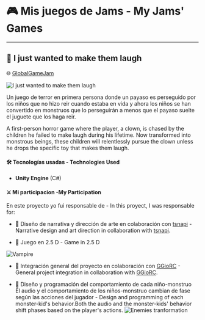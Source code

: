 # 🎮  Mis juegos de Jams - My Jams' Games 

---
## 🤡 **I just wanted to make them laugh**

🌐 [GlobalGameJam](https://globalgamejam.org/games/2024/i-just-wanted-make-them-laugh-6)

![I just wanted to make them laugh](https://github.com/user-attachments/assets/919240ed-1527-4f75-bee6-6b780f32510c)

Un juego de terror en primera persona donde un payaso es perseguido por los niños que no hizo reir cuando estaba en vida y ahora los niños se han convertido en monstruos que lo perseguirán a menos que el payaso suelte el juguete que los haga reir. 

A first-person horror game where the player, a clown, is chased by the children he failed to make laugh during his lifetime.
Now transformed into monstrous beings, these children will relentlessly pursue the clown unless he drops the specific toy that makes them laugh.

#### 🛠️ Tecnologías usadas - Technologies Used

- **Unity Engine** (C#)

#### ⚔️ Mi participacion -My Participation

En este proyecto yo fui responsable de - In this proyect, I was responsable for: 

- 🧭 Diseño de narrativa y dirección de arte en colaboración con [tsnapi](https://www.instagram.com/tsanapi/) - Narrative design and art direction in collaboration with [tsnapi](https://www.instagram.com/tsanapi/).

- 🧭 Juego en 2.5 D - Game in 2.5 D

![Vampire](https://github.com/user-attachments/assets/546f06ad-6738-4164-bb6e-8f423b58ca68)

- 🧭 Integración general del proyecto en colaboración con [GGioRC](https://github.com/GGioRC) - General project integration in collaboration with [GGioRC](https://github.com/GGioRC).

- 🧭 Diseño y programación del comportamiento de cada niño-monstruo  
  El audio y el comportamiento de los niños-monstruo cambian de fase según las acciones del jugador - Design and programming of each monster-kid's behavior.Both the audio and the monster-kids' behavior shift phases based on the player's actions.
  ![Enemies tranformation](https://github.com/user-attachments/assets/8356f03f-6c3a-4639-b339-8cb70d206b4a)




  
